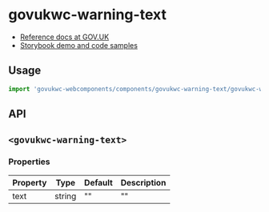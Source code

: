 # govukwc-warning-text

- [Reference docs at GOV.UK](https://design-system.service.gov.uk/components/warning-text/)
- [Storybook demo and code samples](http://tgreyuk.github.io/govuk-webcomponents/storybook/?path=/story/warning-text/)

## Usage

```javascript
import 'govukwc-webcomponents/components/govukwc-warning-text/govukwc-warning-text';
```

## API

## `<govukwc-warning-text>`

### Properties

| Property  |  Type     | Default | Description |
|-----------|-----------|---------|-------------|
| text|string|""|""| 

